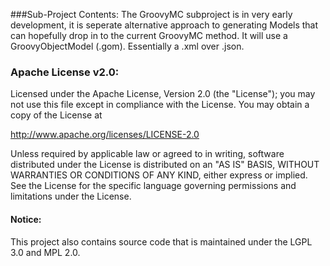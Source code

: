 ###Sub-Project Contents:
The GroovyMC subproject is in very early development, it is seperate alternative approach to generating Models that can hopefully drop in to the current GroovyMC method. It will use a GroovyObjectModel (.gom). Essentially a .xml over .json.

### Apache License v2.0:

Licensed under the Apache License, Version 2.0 (the "License");
you may not use this file except in compliance with the License.
You may obtain a copy of the License at

http://www.apache.org/licenses/LICENSE-2.0

Unless required by applicable law or agreed to in writing, software
distributed under the License is distributed on an "AS IS" BASIS,
WITHOUT WARRANTIES OR CONDITIONS OF ANY KIND, either express or implied.
See the License for the specific language governing permissions and
limitations under the License.

#### Notice:
This project also contains source code that is maintained under the LGPL 3.0 and MPL 2.0.